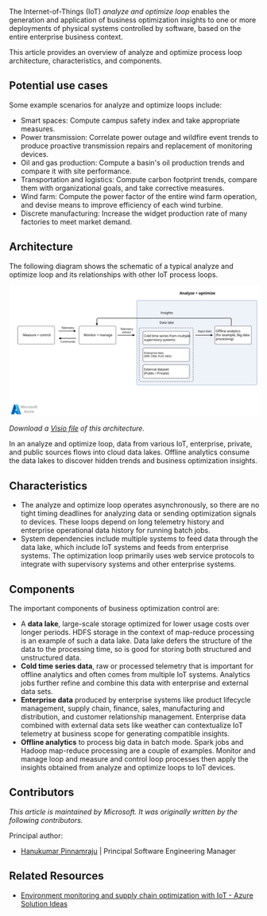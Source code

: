 The Internet-of-Things (IoT) *analyze and optimize loop* enables the generation and application of business optimization insights to one or more deployments of physical systems controlled by software, based on the entire enterprise business context.

This article provides an overview of analyze and optimize process loop architecture, characteristics, and components.

## Potential use cases

Some example scenarios for analyze and optimize loops include:

- Smart spaces: Compute campus safety index and take appropriate measures.
- Power transmission: Correlate power outage and wildfire event trends to produce proactive transmission repairs and replacement of monitoring devices.
- Oil and gas production: Compute a basin's oil production trends and compare it with site performance.
- Transportation and logistics: Compute carbon footprint trends, compare them with organizational goals, and take corrective measures.
- Wind farm: Compute the power factor of the entire wind farm operation, and devise means to improve efficiency of each wind turbine.
- Discrete manufacturing: Increase the widget production rate of many factories to meet market demand.

## Architecture

The following diagram shows the schematic of a typical analyze and optimize loop and its relationships with other IoT process loops.

[ ![Architecture diagram showing an analyze and optimize loop in context with measure and control and monitor and manage loops.](./media/analyze-and-optimize.svg)](./media/analyze-and-optimize.svg#lightbox)

*Download a [Visio file](https://arch-center.azureedge.net/analyze-and-optimize.vsdx) of this architecture.*

In an analyze and optimize loop, data from various IoT, enterprise, private, and public sources flows into cloud data lakes. Offline analytics consume the data lakes to discover hidden trends and business optimization insights.

## Characteristics

- The analyze and optimize loop operates asynchronously, so there are no tight timing deadlines for analyzing data or sending optimization signals to devices. These loops depend on long telemetry history and enterprise operational data history for running batch jobs.
- System dependencies include multiple systems to feed data through the data lake, which include IoT systems and feeds from enterprise systems. The optimization loop primarily uses web service protocols to integrate with supervisory systems and other enterprise systems.

## Components

The important components of business optimization control are:

- A **data lake**, large-scale storage optimized for lower usage costs over longer periods. HDFS storage in the context of map-reduce processing is an example of such a data lake. Data lake defers the structure of the data to the processing time, so is good for storing both structured and unstructured data.
- **Cold time series data**, raw or processed telemetry that is important for offline analytics and often comes from multiple IoT systems. Analytics jobs further refine and combine this data with enterprise and external data sets.
- **Enterprise data** produced by enterprise systems like product lifecycle management, supply chain, finance, sales, manufacturing and distribution, and customer relationship management. Enterprise data combined with external data sets like weather can contextualize IoT telemetry at business scope for generating compatible insights.
- **Offline analytics** to process big data in batch mode. Spark jobs and Hadoop map-reduce processing are a couple of examples. Monitor and manage loop and measure and control loop processes then apply the insights obtained from analyze and optimize loops to IoT devices.

## Contributors

*This article is maintained by Microsoft. It was originally written by the following contributors.*

Principal author:

* [Hanukumar Pinnamraju](https://www.linkedin.com/in/hanukumar-pinnamraju-b290298) | Principal Software Engineering Manager

## Related Resources

- [Environment monitoring and supply chain optimization with IoT - Azure Solution Ideas](/azure/architecture/solution-ideas/articles/environment-monitoring-and-supply-chain-optimization)

